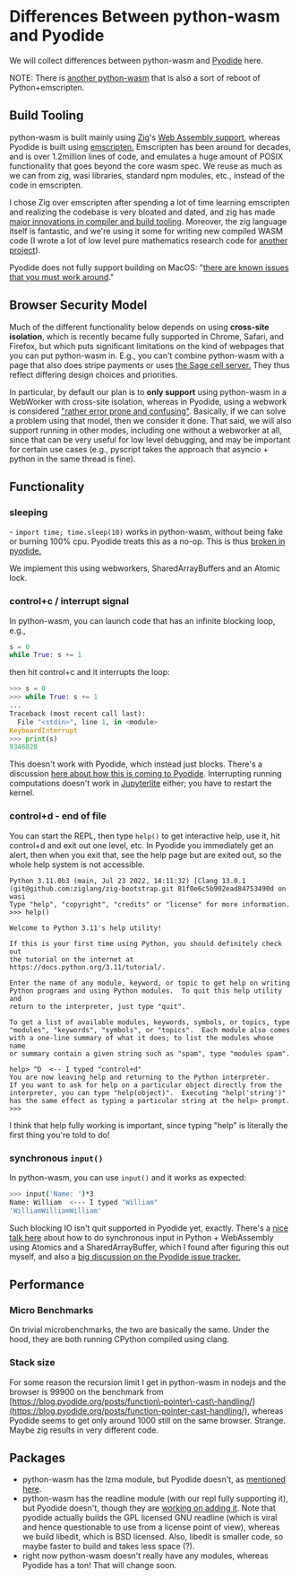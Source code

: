 # Differences Between python\-wasm and Pyodide

We will collect differences between python\-wasm and [Pyodide](https://pyodide.org/) here.

NOTE: There is [another python\-wasm](https://github.com/ethanhs/python-wasm/issues/68) that is also a sort of reboot of Python\+emscripten.

## Build Tooling

python\-wasm is built mainly using [Zig](https://ziglang.org/)'s [Web Assembly support](https://ziglang.org/documentation/master/#WebAssembly), whereas Pyodide is built using [emscripten.](https://emscripten.org/)   Emscripten has been around for decades, and is over 1.2million lines of code, and emulates a huge amount of POSIX functionality that goes beyond the core wasm spec.   We reuse as much as we can from zig, wasi libraries, standard npm modules, etc., instead of the code in emscripten.

I chose Zig over emscripten after spending a lot of time learning emscripten and realizing the codebase is very bloated and dated, and zig has made [major innovations in compiler and build tooling](https://andrewkelley.me/post/zig-cc-powerful-drop-in-replacement-gcc-clang.html).  Moreover, the zig language itself is fantastic, and we're using it some for writing new compiled WASM code \(I wrote a lot of low level pure mathematics research code for [another project](https://github.com/sagemathinc/JSage/tree/main/lib/src)\).

Pyodide does not fully support building on MacOS: "[there are known issues that you must work around](https://github.com/pyodide/pyodide/blob/main/docs/development/building-from-sources.md)."

## Browser Security Model

Much of the different functionality below depends on using **cross\-site isolation**, which is recently became fully supported in Chrome, Safari, and Firefox, but which puts significant limitations on the kind of webpages that you can put python\-wasm in.  E.g., you can't combine python\-wasm with a page that also does stripe payments or uses [the Sage cell server.](https://sagecell.sagemath.org/)  They thus reflect differing design choices and priorities.

In particular, by default our plan is to **only support** using python\-wasm in a WebWorker with cross\-site isolation, whereas in Pyodide, using a webwork is considered ["rather error prone and confusing"](https://github.com/pyodide/pyodide/issues/1504).   Basically, if we can solve a problem using that model, then we consider it done.  That said, we will also support running in other modes, including one without a webworker at all, since that can be very useful for low level debugging, and may be important for certain use cases \(e.g., pyscript takes the approach that asyncio \+ python in the same thread is fine\).

## Functionality

### sleeping

\- `import time; time.sleep(10)` works in python\-wasm, without being fake or burning 100% cpu. Pyodide treats this as a no\-op.  This is thus [broken in pyodide.](https://github.com/pyodide/pyodide/issues/2354) 

We implement this using webworkers, SharedArrayBuffers and an Atomic lock.

### control\+c / interrupt signal

In python\-wasm, you can launch code that has an infinite blocking loop, e.g.,

```py
s = 0
while True: s += 1
```

then hit control\+c and it interrupts the loop:

```py
>>> s = 0
>>> while True: s += 1
... 
Traceback (most recent call last):
  File "<stdin>", line 1, in <module>
KeyboardInterrupt
>>> print(s)
9346028
```

This doesn't work with Pyodide, which instead just blocks.  There's a discussion [here about how this is coming to Pyodide](https://github.com/pyodide/pyodide/issues/1504#issuecomment-827556939).   Interrupting running computations doesn't work in [Jupyterlite](https://jupyter.org/try-jupyter/lab/) either; you have to restart the kernel.

### control\+d \- end of file

You can start the REPL, then type `help()` to get interactive help, use it, hit control\+d and exit out one level, etc.   In Pyodide you immediately get an alert, then when you exit that, see the help page but are exited out, so the whole help system is not accessible.

```
Python 3.11.0b3 (main, Jul 23 2022, 14:11:32) [Clang 13.0.1 (git@github.com:ziglang/zig-bootstrap.git 81f0e6c5b902ead84753490d on wasi
Type "help", "copyright", "credits" or "license" for more information.
>>> help()

Welcome to Python 3.11's help utility!

If this is your first time using Python, you should definitely check out
the tutorial on the internet at https://docs.python.org/3.11/tutorial/.

Enter the name of any module, keyword, or topic to get help on writing
Python programs and using Python modules.  To quit this help utility and
return to the interpreter, just type "quit".

To get a list of available modules, keywords, symbols, or topics, type
"modules", "keywords", "symbols", or "topics".  Each module also comes
with a one-line summary of what it does; to list the modules whose name
or summary contain a given string such as "spam", type "modules spam".

help> ^D  <-- I typed "control+d"
You are now leaving help and returning to the Python interpreter.
If you want to ask for help on a particular object directly from the
interpreter, you can type "help(object)".  Executing "help('string')"
has the same effect as typing a particular string at the help> prompt.
>>> 
```

I think that help fully working is important, since typing "help" is literally the first thing you're told to do!

### synchronous `input()`

In python\-wasm, you can use `input()` and it works as expected:

```sh
>>> input('Name: ')*3
Name: William  <--- I typed "William"
'WilliamWilliamWilliam'
```

Such blocking IO isn't quit supported in Pyodide yet, exactly.  There's a [nice talk here](https://youtu.be/-SggWFS15Do) about how to do synchronous input in Python \+ WebAssembly using Atomics and a SharedArrayBuffer, which I found after figuring this out myself, and also a [big discussion on the Pyodide issue tracker.](https://github.com/pyodide/pyodide/issues/1219) 

## Performance

### Micro Benchmarks

On trivial microbenchmarks, the two are basically the same.  Under the hood, they are both running CPython compiled using clang.

### Stack size

For some reason the recursion limit I get in python\-wasm in nodejs and the browser is 99900 on the benchmark from [https://blog.pyodide.org/posts/function\-pointer\-cast\-handling/](https://blog.pyodide.org/posts/function-pointer-cast-handling/), whereas Pyodide seems to get only around 1000 still on the same browser.  Strange.  Maybe zig results in very different code.

## Packages

- python\-wasm has the lzma module, but Pyodide doesn't, as [mentioned here](https://github.com/pyodide/pyodide/issues/1735).
- python\-wasm has the readline module \(with our repl fully supporting it\), but Pyodide doesn't, though they are [working on adding it](https://github.com/pyodide/pyodide/pull/2887).  Note that pyodide actually builds the  GPL licensed GNU readline \(which is viral and hence questionable to use from a license point of view\), whereas we build libedit, which is BSD licensed.  Also, libedit is smaller code, so maybe faster to build and takes less space \(?\).
- right now python\-wasm doesn't really have any modules, whereas Pyodide has a ton! That will change soon.

